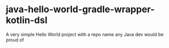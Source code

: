 # java-hello-world-gradle-wrapper-kotlin-dsl
A very simple Hello World project with a repo name any Java dev would be proud of
